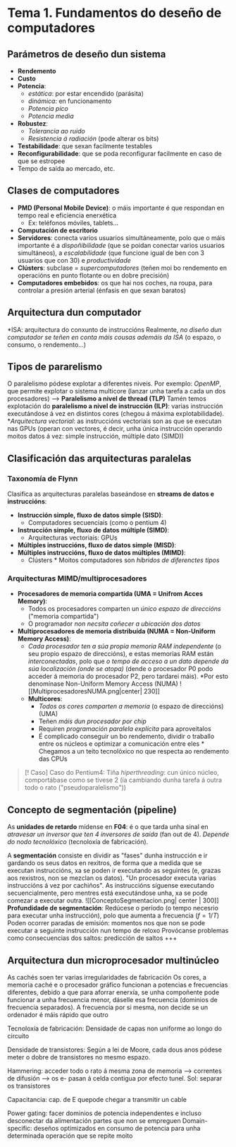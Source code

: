 # Tema 1. Fundamentos do deseño de computadores
## Parámetros de deseño dun sistema
+ **Rendemento**
+ **Custo**
+ **Potencia**:
	+ _estática_: por estar encendido (parásita)
	+ _dinámica_: en funcionamento
	+ _Potencia pico_
	+ _Potencia media_
+ **Robustez**:
	+ _Tolerancia ao ruido_
	+ _Resistencia á radiación_ (pode alterar os bits)
+ **Testabilidade**: que sexan facilmente testables
+ **Reconfigurabilidade**: que se poda reconfigurar facilmente en caso de que se estropee
+ Tempo de saída ao mercado, etc.

## Clases de computadores
+ **PMD (Personal Mobile Device)**: o máis importante é que respondan en tempo real e eficiencia enerxética
	+ Ex: teléfonos móviles, tablets...
+ **Computación de escritorio**
+ **Servidores**: conecta varios usuarios simultáneamente, polo que o máis importante é a _dispoñibilidade_ (que se poidan conectar varios usuarios simultáneos), a _escalabilidade_ (que funcione igual de ben con 3 usuarios que con 30) e _productividade_
+ **Clústers**: subclase = _supercomputadores_ (teñen moi bo rendemento en operacións en punto flotante ou en dobre precisión)
+ **Computadores embebidos**: os que hai nos coches, na roupa, para controlar a presión arterial (énfasis en que sexan baratos)

## Arquitectura dun computador
\*ISA: arquitectura do conxunto de instruccións
Realmente, _no diseño dun computador se teñen en conta máis cousas ademáis da ISA_ (o espazo, o consumo, o rendemento...)

## Tipos de pararelismo
O paralelismo pódese explotar a diferentes niveis. Por exemplo: _OpenMP_, que permite explotar o sistema multicore (lanzar unha tarefa a cada un dos procesadores) --> **Paralelismo a nivel de thread (TLP)**
Tamén temos explotación do **paralelismo a nivel de instrucción (ILP)**: varias instrucción executándose á vez en distintos cores (chegou á máxima explotabilidade).
\*_Arquitectura vectorial_: as instruccións vectoriais son as que se executan nas GPUs (operan con vectores, é decir, unha única instrucción operando moitos datos á vez: simple instrucción, múltiple dato (SIMD))

## Clasificación das arquitecturas paralelas
### Taxonomía de Flynn
Clasifica as arquitecturas paralelas baseándose en **streams de datos e instruccións**:
+ **Instrucción simple, fluxo de datos simple (SISD)**:
	+ Computadores secuenciais (como o pentium 4)
+ **Instrucción simple, fluxo de datos múltiple (SIMD)**:
	+ Arquitecturas vectoriais: GPUs
+ **Múltiples instruccións, fluxo de datos simple (MISD)**:
+ **Múltiples instruccións, fluxo de datos múltiples (MIMD)**:
	+ Clústers
\* Moitos computadores son _híbridos de diferenctes tipos_

### Arquitecturas MIMD/multiprocesadores
+ **Procesadores de memoria compartida (UMA = Unifrom Acces Memory)**:
	+ Todos os procesadores comparten un _único espazo de direccións_ ("memoria compartida")
	+ O programador _non necsita coñecer a ubicación dos datos_
+ **Multiprocesadores de memoria distribuída (NUMA = Non-Uniform Memory Access)**: 
	+ _Cada procesador ten a súa propia memoria RAM independente_ (o seu propio espazo de direccións), e estas memorias RAM están _interconectadas_, polo que _o tempo de acceso a un dato depende da súa localización (onde se atopa)_ (dende o procesador P0 podo acceder á memoria do procesador P2, pero tardarei máis). \*Por esto denomínase Non-Uniform Memory Access (NUMA) ![[MultiprocesadoresNUMA.png|center| 230]]
	+ **Multicores**: 
		+ _Todos os cores comparten a memoria_ (o espazo de direccións) (UMA)
		+ Teñen _máis dun procesador por chip_
		+ Requiren _programación paralela explícita_ para aproveitalos
		+ É complicado conseguir un bo rendemento, dividir o traballo entre os núcleos e optimizar a comunicación entre eles
\* Chegamos a un teito tecnolóxico no que respecta ao rendemento das CPUs
>[! Caso] Caso do Pentium4:
Tiña _hiperthreading_: cun único núcleo, comportábase como se tivese 2 (ía cambiando dunha tarefa á outra todo o rato ("pseudoparalelismo"))

## Concepto de segmentación (pipeline)
As **unidades de retardo** mídense en **F04**: é o que tarda unha sinal en _atravesar un inversor que ten 4 inversores de saída_ (fan out de 4). _Depende do nodo tecnolóxico_ (tecnoloxía de fabricación).

A **segmentación** consiste en dividir as "fases" dunha instrucción e ir gardando os seus datos en rexitros, de forma que a medida que se executan instruccións, xa se poden ir executando as seguintes (e, grazas aos rexistros, non se mezclan os datos). "Un procesador executa varias instruccións á vez por cachiños".
As instruccións síguense executando secuencialmente, pero mentres está executándose unha, xa se pode comezar a executar outra.
![[ConceptoSegmentacion.png| center | 300]]
**Profundidade de segmentación**: 
Redúcese o período (o tempo necesrio para executar unha instrucción), polo que aumenta a frecuencia 
($f=1/T$)
Poden ocorrer paradas de emisión: momentos nos que non se pode executar a seguinte instrucción nun tempo de reloxo
Provócanse problemas como consecuencias dos saltos: predicción de saltos
+++

## Arquitectura dun microprocesador multinúcleo
As cachés soen ter varias irregularidades de fabricación
Os cores, a memoria caché e o procesador gráfico funcionan a potencias e frecuencias diferentes, debido a que para aforrar enerxía, se unha compoñente pode funcionar a unha frecuencia menor, dáselle esa frecuencia (dominios de frecuencia separados).
A frecuencia por si mesma, non decide se un ordenador é máis rápido que outro

Tecnoloxía de fabricación:
Densidade de capas non uniforme ao longo do circuito

Densidade de transistores:
Según a lei de Moore, cada dous anos pódese meter o dobre de transistores no mesmo espazo. 

Hammering: acceder todo o rato á mesma zona de memoria --> correntes de difusión --> os e- pasan á celda contigua por efecto tunel. Sol: separar os transistores

Capacitancia: cap. de E quepode chegar a transmitir un cable

Power gating: facer dominios de potencia independentes e incluso desconectar da alimentación partes que non se empreguen
Domain-specific: deseños optimizados en consumo de potencia para unha determinada operación que se repite moito

